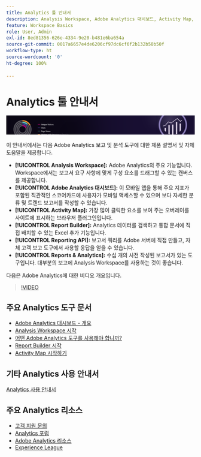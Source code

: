 ```yaml
---
title: Analytics 툴 안내서
description: Analysis Workspace, Adobe Analytics 대시보드, Activity Map, Report Builder, Reporting API 및 Reports & Analytics에 대한 제품 설명서 및 자체 도움말.
feature: Workspace Basics
role: User, Admin
exl-id: 8ed81356-626e-4334-9e20-b481e6ba654a
source-git-commit: 0017a6657e4de6206cf97dc6cf6f2b132b50b50f
workflow-type: ht
source-wordcount: '0'
ht-degree: 100%

---
```


# Analytics 툴 안내서

![배너](../../assets/doc_banner_analyze.png)

이 안내서에서는 다음 Adobe Analytics 보고 및 분석 도구에 대한 제품 설명서 및 자체 도움말을 제공합니다.

* **[!UICONTROL Analysis Workspace]:** Adobe Analytics의 주요 기능입니다. Workspace에서는 보고서 요구 사항에 맞게 구성 요소를 드래그할 수 있는 캔버스를 제공합니다.
* **[!UICONTROL Adobe Analytics 대시보드]:** 이 모바일 앱을 통해 주요 지표가 포함된 직관적인 스코어카드에 사용자가 모바일 액세스할 수 있으며 보다 자세한 분류 및 트렌드 보고서를 작성할 수 있습니다.
* **[!UICONTROL Activity Map]:** 가장 많이 클릭한 요소를 보여 주는 오버레이를 사이트에 표시하는 브라우저 플러그인입니다.
* **[!UICONTROL Report Builder]:** Analytics 데이터를 검색하고 통합 문서에 직접 배치할 수 있는 Excel 추가 기능입니다.
* **[!UICONTROL Reporting API]:** 보고서 쿼리를 Adobe 서버에 직접 만들고, 자체 고객 보고 도구에서 사용할 응답을 얻을 수 있습니다.
* **[!UICONTROL Reports &amp; Analytics]:** 수십 개의 사전 작성된 보고서가 있는 도구입니다. 대부분의 보고에 Analysis Workspace를 사용하는 것이 좋습니다.

다음은 Adobe Analytics에 대한 비디오 개요입니다.

>[!VIDEO](https://video.tv.adobe.com/v/27429/?quality=12)

## 주요 Analytics 도구 문서

* [Adobe Analytics 대시보드 - 개요](/help/analyze/mobile-app/home.md)
* [Analysis Workspace 시작](analysis-workspace/home.md)
* [어떤 Adobe Analytics 도구를 사용해야 합니까?](/help/admin/get-started/which-analytics-tool.md)
* [Report Builder 시작](report-builder/home.md)
* [Activity Map 시작하기](activity-map/activity-map.md)

## 기타 Analytics 사용 안내서

[Analytics 사용 안내서](https://experienceleague.adobe.com/docs/analytics.html)

## 주요 Analytics 리소스

* [고객 지원 문의](https://experienceleague.adobe.com/?support-solution=Analytics#support)
* [Analytics 포럼](https://forums.adobe.com/community/experience-cloud/analytics-cloud/analytics)
* [Adobe Analytics 리소스](https://forums.adobe.com/message/10660755)
* [Experience League](https://landing.adobe.com/experience-league/)
